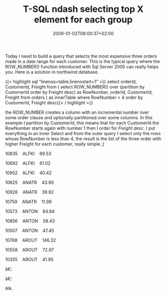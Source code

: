 ﻿---
title: "T-SQL ndash selecting top X element for each group"
description: ""
date: 2009-01-02T08:00:37+02:00
draft: false
tags: [General]
categories: [General]
---
Today I need to build a query that selects the most expensive three orders made in a date range for each customer. This is the typical query where the ROW\_NUMBER() function introduced with Sql Server 2005 can really helps you. Here is a solution in northwind database.

{{< highlight sql "linenos=table,linenostart=1" >}}
select 
    orderId, 
    CustomerId, 
    Freight from
    (
    select 
        ROW_NUMBER() over (partition by CustomerId order by Freight desc) as RowNumber,
        orderId, 
    CustomerId, 
    Freight
    from 
        orders
    ) as innerTable
where RowNumber < 4
order by CustomerId, Freight desc{{< / highlight >}}

<!-- Code inserted with Steve Dunn's Windows Live Writer Code Formatter Plugin.  http://dunnhq.com -->

the ROW\_NUMBER creates a column with an incremental number over some order clause and optionally partitioned over some columns. In this example I partition by CustomerId, this means that for each CustomerId the RowNumber starts again with number 1 then I order for *Freight desc*. I put everything in an inner Select and from the outer query I select only the rows whose RowNumber is less than 4, the result is the list of the three order with higher Freight for each customer, really simple ;)

10835    ALFKI    69.53  
  
10692    ALFKI    61.02

10952    ALFKI    40.42

10625    ANATR    43.90

10926    ANATR    39.92

10759    ANATR    11.99

10573    ANTON    84.84

10856    ANTON    58.43

10507    ANTON    47.45

10768    AROUT    146.32

10558    AROUT    72.97

10355    AROUT    41.95

â€¦

â€¦

Alk.

